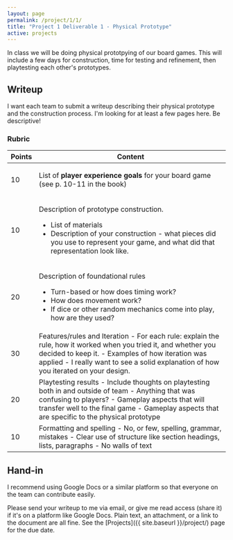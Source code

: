```yaml
---
layout: page
permalink: /project/1/1/
title: "Project 1 Deliverable 1 - Physical Prototype"
active: projects
---
```


In class we will be doing physical prototpying of our board games.
This will include a few days for construction, time for testing and refinement, then playtesting each other's prototypes.

## Writeup

I want each team to submit a writeup describing their physical prototype and the construction process.
I'm looking for at least a few pages here.
Be descriptive!


### Rubric

<table class="table table-striped table-bordered">
  <thead>
    <tr>
      <th>Points</th>
      <th>Content</th>
    </tr>
  </thead>
  <tbody>

<tr>
<td>10</td>
<td markdown="block">

List of **player experience goals** for your board game (see p. 10-11 in the book)

</td>
</tr>

<tr>
<td>10</td>
<td markdown="block">

Description of prototype construction.

- List of materials
- Description of your construction - what pieces did you use to represent your game, and what did that representation look like.

</td>
</tr>

<tr>
<td>20</td>
<td markdown="block">

Description of foundational rules

- Turn-based or how does timing work?
- How does movement work?
- If dice or other random mechanics come into play, how are they used?

</td>
</tr>

<tr>
<td>30</td>
<td markdown="block">
Features/rules and Iteration
- For each rule: explain the rule, how it worked when you tried it, and whether you decided to keep it.
- Examples of how iteration was applied
  - I really want to see a solid explanation of how you iterated on your design.

</td>
</tr>

<tr>
<td>20</td>
<td markdown="block">
Playtesting results
- Include thoughts on playtesting both in and outside of team
- Anything that was confusing to players?
- Gameplay aspects that will transfer well to the final game
- Gameplay aspects that are specific to the physical prototype


</td>
</tr>

<tr>
<td>10</td>
<td markdown="block">
Formatting and spelling
- No, or few, spelling, grammar, mistakes
- Clear use of structure like section headings, lists, paragraphs
- No walls of text

</td>
</tr>

</tbody>
</table>



## Hand-in

I recommend using Google Docs or a similar platform so that everyone on the team can contribute easily.

Please send your writeup to me via email, or give me read access (share it) if it's on a platform like Google Docs.
Plain text, an attachment, or a link to the document are all fine.
See the [Projects]({{ site.baseurl }}/project/) page for the due date.
